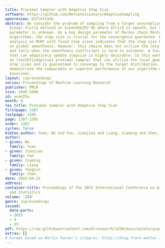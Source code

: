 ```yaml
---
title: Proximal Sampler with Adaptive Step Size
software: https://github.com/BoYuanVisionary/AdaptiveSampling
openreview: DJZlkYL9Jb
abstract: We consider the problem of sampling from a target unnormalized distribution
  $\exp(-f(x))$ defined on $\mathbb{R}^d$ where $f(x)$ is smooth, but the smoothness
  parameter is unknown. As a key design parameter of Markov chain Monte Carlo (MCMC)
  algorithms, the step size is crucial for the convergence guarantee. Existing non-asymptotic
  analysis on MCMC with fixed step sizes indicates that the step size heavily relies
  on global smoothness. However, this choice does not utilize the local information
  and fails when the smoothness coefficient is hard to estimate. A tuning-free algorithm
  that can adaptively update stepsize is highly desirable. In this work, we propose
  an \textbf{adaptive} proximal sampler that can utilize the local geometry to adjust
  step sizes and is guaranteed to converge to the target distribution. Experiments
  demonstrate the comparable or superior performance of our algorithm over various
  baselines.
layout: inproceedings
series: Proceedings of Machine Learning Research
publisher: PMLR
issn: 2640-3498
id: yuan25a
month: 0
tex_title: Proximal Sampler with Adaptive Step Size
firstpage: 1387
lastpage: 1395
page: 1387-1395
order: 1387
cycles: false
bibtex_author: Yuan, Bo and Fan, Jiaojiao and Liang, Jiaming and Chen, Yongxin
author:
- given: Bo
  family: Yuan
- given: Jiaojiao
  family: Fan
- given: Jiaming
  family: Liang
- given: Yongxin
  family: Chen
date: 2025-04-23
address:
container-title: Proceedings of The 28th International Conference on Artificial Intelligence
  and Statistics
volume: '258'
genre: inproceedings
issued:
  date-parts:
  - 2025
  - 4
  - 23
pdf: https://raw.githubusercontent.com/mlresearch/v258/main/assets/yuan25a/yuan25a.pdf
extras: []
# Format based on Martin Fenner's citeproc: https://blog.front-matter.io/posts/citeproc-yaml-for-bibliographies/
---
```

